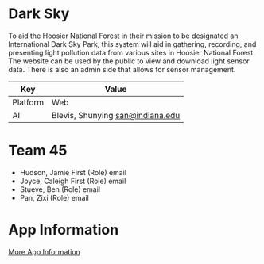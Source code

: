 # Dark Sky
To aid the Hoosier National Forest in their mission to be designated an International Dark Sky Park, this system will aid in gathering, recording, and presenting light pollution data from various sites in Hoosier National Forest.
The website can be used by the public to view and download light sensor data. There is also an admin side that allows for sensor management.


| Key   |      Value    |
|----------|-------------|
| Platform | Web |
| AI | Blevis, Shunying san@indiana.edu |

# Team 45
- Hudson, Jamie First (Role) email
- Joyce, Caleigh First (Role) email
- Stueve, Ben (Role) email
- Pan, Zixi (Role) email

# App Information
[More App Information](app/README.md)
